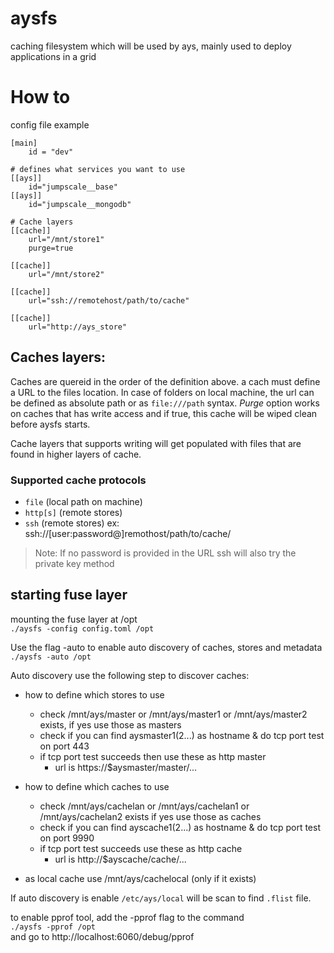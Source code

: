 # aysfs
caching filesystem which will be used by ays, mainly used to deploy applications in a grid

# How to
config file example
```
[main]
    id = "dev"

# defines what services you want to use
[[ays]]
    id="jumpscale__base"
[[ays]]
    id="jumpscale__mongodb"

# Cache layers
[[cache]]
    url="/mnt/store1"
    purge=true

[[cache]]
    url="/mnt/store2"

[[cache]]
    url="ssh://remotehost/path/to/cache"
    
[[cache]]
    url="http://ays_store"
```

## Caches layers:
Caches are quereid in the order of the definition above. a cach must define a URL to the files location. In case of folders
on local machine, the url can be defined as absolute path or as `file:///path` syntax.
*Purge* option works on caches that has write access and if true, this cache will be wiped clean before aysfs starts.

Cache layers that supports writing will get populated with files that are found in higher layers of cache.
### Supported cache protocols
* `file` (local path on machine)
* `http[s]` (remote stores)
* `ssh` (remote stores) ex: ssh://[user:password@]remothost/path/to/cache/

> Note: If no password is provided in the URL ssh will also try the private key method

## starting fuse layer
mounting the fuse layer at /opt  
```./aysfs -config config.toml /opt```

Use the flag -auto to enable auto discovery of caches, stores and metadata  
```./aysfs -auto /opt```  

Auto discovery use the following step to discover caches:
- how to define which stores to use
    - check /mnt/ays/master or /mnt/ays/master1 or /mnt/ays/master2 exists, if yes use those as masters
    - check if you can find aysmaster1(2...) as hostname & do tcp port test on port 443
    - if tcp port test succeeds then use these as http master
        - url is https://$aysmaster/master/...

- how to define which caches to use
    - check /mnt/ays/cachelan or /mnt/ays/cachelan1 or /mnt/ays/cachelan2 exists if yes use those as caches
    - check if you can find ayscache1(2...) as hostname & do tcp port test on port 9990
    - if tcp port test succeeds use these as http cache
        - url is http://$ayscache/cache/...

- as local cache use /mnt/ays/cachelocal (only if it exists)

If auto discovery is enable ```/etc/ays/local``` will be scan to find ```.flist``` file.


to enable pprof tool, add the -pprof flag to the command  
```./aysfs -pprof /opt```  
and go to http://localhost:6060/debug/pprof
